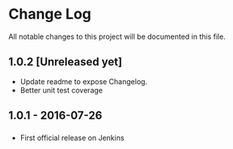 # Change Log
All notable changes to this project will be documented in this file.

## 1.0.2 [Unreleased yet]
- Update readme to expose Changelog.
- Better unit test coverage


## 1.0.1 - 2016-07-26
###
- First official release on Jenkins
